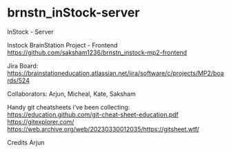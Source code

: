 # brnstn_inStock-server
InStock - Server


Instock BrainStation Project - Frontend
https://github.com/saksham1236/brnstn_instock-mp2-frontend



Jira Board:
https://brainstationeducation.atlassian.net/jira/software/c/projects/MP2/boards/524


Collaborators: Arjun, Micheal, Kate, Saksham



Handy git cheatsheets i’ve been collecting: https://education.github.com/git-cheat-sheet-education.pdf https://gitexplorer.com/ https://web.archive.org/web/20230330012035/https://gitsheet.wtf/

Credits Arjun
